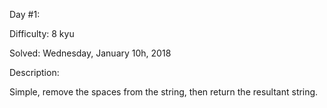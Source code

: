 Day #1: 

Difficulty: 8 kyu

Solved: Wednesday, January 10h, 2018

Description:

Simple, remove the spaces from the string, then return the resultant string.
